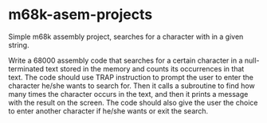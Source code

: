 # m68k-asem-projects
Simple m68k assembly project, searches for a character with in a given string.

Write a 68000 assembly code that searches for a certain character in a 
null-terminated text stored in the memory and counts its occurrences in
that text.
The code should use TRAP instruction to prompt the user to enter the
character he/she wants to search for.
Then it calls a subroutine to find how many times the character occurs
in the text, and then it prints a message with the result on the screen.
The code should also give the user the choice to enter another character
if he/she wants or exit the search.
